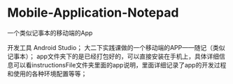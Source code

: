 # Mobile-Application-Notepad
一个类似记事本的移动端的App

开发工具 Android Studio；
大二下实践课做的一个移动端的APP——随记（类似记事本）；
app文件夹下的是已经打包好的，可以直接安装在手机上，具体详细信息可以看instructionsFile文件夹里面的app说明，里面详细记录了app的开发过程和使用的各种环境配置等等；
